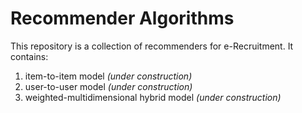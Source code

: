 # Recommender Algorithms

This repository is a collection of recommenders for e-Recruitment. It contains:

1. item-to-item model *(under construction)*
1. user-to-user model *(under construction)*
1. weighted-multidimensional hybrid model *(under construction)*
